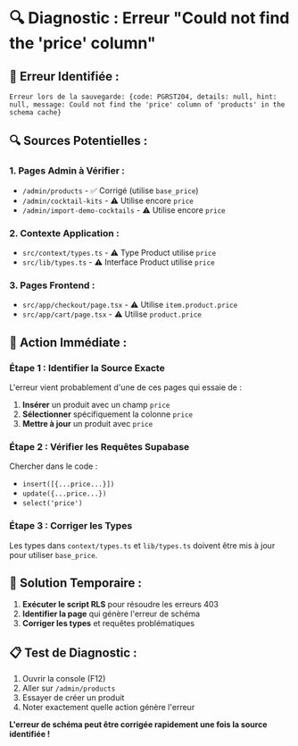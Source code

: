 # 🔍 Diagnostic : Erreur "Could not find the 'price' column"

## 🚨 **Erreur Identifiée :**
```
Erreur lors de la sauvegarde: {code: PGRST204, details: null, hint: null, message: Could not find the 'price' column of 'products' in the schema cache}
```

## 🔍 **Sources Potentielles :**

### 1. **Pages Admin à Vérifier :**
- `/admin/products` - ✅ Corrigé (utilise `base_price`)
- `/admin/cocktail-kits` - ⚠️ Utilise encore `price`
- `/admin/import-demo-cocktails` - ⚠️ Utilise encore `price`

### 2. **Contexte Application :**
- `src/context/types.ts` - ⚠️ Type Product utilise `price`
- `src/lib/types.ts` - ⚠️ Interface Product utilise `price`

### 3. **Pages Frontend :**
- `src/app/checkout/page.tsx` - ⚠️ Utilise `item.product.price`
- `src/app/cart/page.tsx` - ⚠️ Utilise `product.price`

## 🎯 **Action Immédiate :**

### Étape 1 : Identifier la Source Exacte
L'erreur vient probablement d'une de ces pages qui essaie de :
1. **Insérer** un produit avec un champ `price`
2. **Sélectionner** spécifiquement la colonne `price`
3. **Mettre à jour** un produit avec `price`

### Étape 2 : Vérifier les Requêtes Supabase
Chercher dans le code :
- `insert([{...price...}])`
- `update({...price...})`
- `select('price')`

### Étape 3 : Corriger les Types
Les types dans `context/types.ts` et `lib/types.ts` doivent être mis à jour pour utiliser `base_price`.

## 🚀 **Solution Temporaire :**
1. **Exécuter le script RLS** pour résoudre les erreurs 403
2. **Identifier la page** qui génère l'erreur de schéma
3. **Corriger les types** et requêtes problématiques

## 📋 **Test de Diagnostic :**
1. Ouvrir la console (F12)
2. Aller sur `/admin/products`
3. Essayer de créer un produit
4. Noter exactement quelle action génère l'erreur

**L'erreur de schéma peut être corrigée rapidement une fois la source identifiée !**

